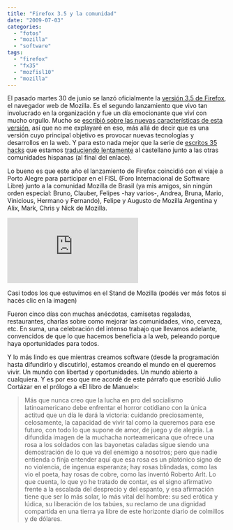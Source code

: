 ```yaml
---
title: "Firefox 3.5 y la comunidad"
date: "2009-07-03"
categories: 
  - "fotos"
  - "mozilla"
  - "software"
tags: 
  - "firefox"
  - "fx35"
  - "mozfisl10"
  - "mozilla"
---
```


El pasado martes 30 de junio se lanzó oficialmente la [versión 3.5 de Firefox](http://www.getfirefox.com "Descargá Firefox 3.5"), el navegador web de Mozilla. Es el segundo lanzamiento que vivo tan involucrado en la organización y fue un día emocionante que viví con mucho orgullo. Mucho se [escribió sobre las nuevas características de esta versión](http://www.mozilla-hispano.org/2009/06/30/321-firefox-35-ya-esta-disponible "Nota de mozilla hispano sobre Firefox 3.5"), así que no me explayaré en eso, más allá de decir que es una versión cuyo principal objetivo es provocar nuevas tecnologías y desarrollos en la web. Y para esto nada mejor que la serie de [escritos 35 hacks](http://hacks.mozilla.org/) que estamos [traduciendo lentamente](http://www.mozilla-hispano.org/documentacion/Documentos_sobre_Firefox "Traducción de los documentos de hacks.mozilla.org") al castellano junto a las otras comunidades hispanas (al final del enlace).

Lo bueno es que este año el lanzamiento de Firefox coincidió con el viaje a Porto Alegre para participar en el FISL (Foro Internacional de Software Libre) junto a la comunidad Mozilla de Brasil (ya mis amigos, sin ningún orden especial: Bruno, Clauber, Felipes -hay varios-, Andrea, Bruna, Mario, Vinicious, Hermano y Fernando), Felipe y Augusto de Mozilla Argentina y Alix, Mark, Chris y Nick de Mozilla.

[![Todos juntos](http://unojoenelcielo.com.ar/fotos/zp-core/i.php?a=mozfisl10&i=dsc_6492.jpg&w=400&h= "Todos juntos")](http://unojoenelcielo.com.ar/fotos/index.php?album=mozfisl10)

Casi todos los que estuvimos en el Stand de Mozilla (podés ver más fotos si hacés clic en la imagen)

Fueron cinco días con muchas anécdotas, camisetas regaladas, restaurantes, charlas sobre como mejorar las comunidades, vino, cerveza, etc. En suma, una celebración del intenso trabajo que llevamos adelante, convencidos de que lo que hacemos beneficia a la web, peleando porque haya oportunidades para todos.

Y lo más lindo es que mientras creamos software (desde la programación hasta difundirlo y discutirlo), estamos creando el mundo en el queremos vivir. Un mundo con libertad y oportunidades. Un mundo abierto a cualquiera. Y es por eso que me acordé de este párrafo que escribió Julio Cortázar en el prólogo a «El libro de Manuel»:

> Más que nunca creo que la lucha en pro del socialismo latinoamericano debe enfrentar el horror cotidiano con la única actitud que un día le dará la victoria: cuidando preciosamente, celosamente, la capacidad de vivir tal como la queremos para ese futuro, con todo lo que supone de amor, de juego y de alegría. La difundida imagen de la muchacha norteamericana que ofrece una rosa a los soldados con las bayonetas caladas sigue siendo una demostración de lo que va del enemigo a nosotros; pero que nadie entienda o finja entender aquí que esa rosa es un platónico signo de no violencia, de ingenua esperanza; hay rosas blindadas, como las vio el poeta, hay rosas de cobre, como las inventó Roberto Arlt. Lo que cuenta, lo que yo he tratado de contar, es el signo afirmativo frente a la escalada del desprecio y del espanto, y esa afirmación tiene que ser lo más solar, lo más vital del hombre: su sed erótica y lúdica, su liberación de los tabúes, su reclamo de una dignidad compartida en una tierra ya libre de este horizonte diario de colmillos y de dólares.
